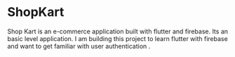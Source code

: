 # ShopKart
Shop Kart is an e-commerce application built with flutter and firebase. Its an basic level application. I am building this project  to learn flutter with firebase and want to get familiar with user authentication .
